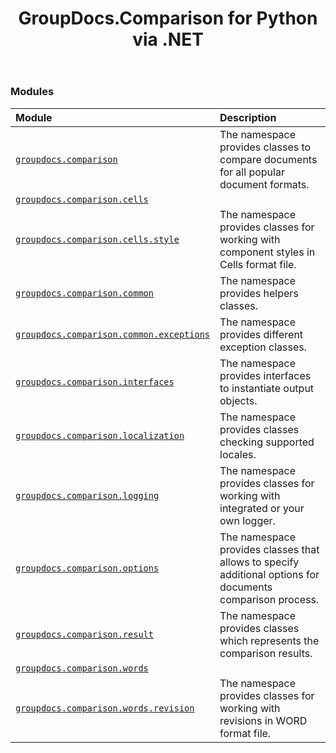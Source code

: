 ﻿---
title: GroupDocs.Comparison for Python via .NET
second_title: GroupDocs.Comparison for Python via .NET API References
description: 
type: docs
url: /python-net/
is_root: true
version: 25.6
weight: 40
---

### Modules
| Module | Description |
| :- | :- |
| [`groupdocs.comparison`](/comparison/python-net/groupdocs.comparison) | The namespace provides classes to compare documents for all popular document formats.|
| [`groupdocs.comparison.cells`](/comparison/python-net/groupdocs.comparison.cells) |  |
| [`groupdocs.comparison.cells.style`](/comparison/python-net/groupdocs.comparison.cells.style) | The namespace provides classes for working with component styles in Cells format file. |
| [`groupdocs.comparison.common`](/comparison/python-net/groupdocs.comparison.common) | The namespace provides helpers classes. |
| [`groupdocs.comparison.common.exceptions`](/comparison/python-net/groupdocs.comparison.common.exceptions) | The namespace provides different exception classes. |
| [`groupdocs.comparison.interfaces`](/comparison/python-net/groupdocs.comparison.interfaces) | The namespace provides interfaces to instantiate output objects. |
| [`groupdocs.comparison.localization`](/comparison/python-net/groupdocs.comparison.localization) | The namespace provides classes checking supported locales. |
| [`groupdocs.comparison.logging`](/comparison/python-net/groupdocs.comparison.logging) | The namespace provides classes for working with integrated or your own logger. |
| [`groupdocs.comparison.options`](/comparison/python-net/groupdocs.comparison.options) | The namespace provides classes that allows to specify additional options for documents comparison process. |
| [`groupdocs.comparison.result`](/comparison/python-net/groupdocs.comparison.result) | The namespace provides classes which represents the comparison results. |
| [`groupdocs.comparison.words`](/comparison/python-net/groupdocs.comparison.words) |  |
| [`groupdocs.comparison.words.revision`](/comparison/python-net/groupdocs.comparison.words.revision) | The namespace provides classes for working with revisions in WORD format file. |


